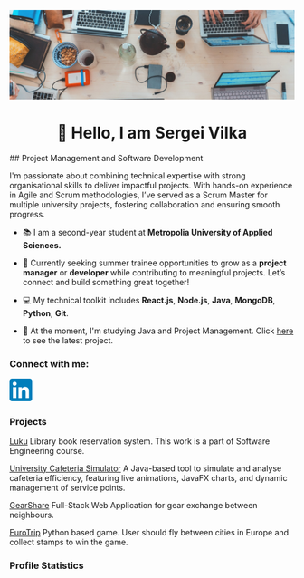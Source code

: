 ![Project Management and Development ](https://github.com/S-Vilka/S-Vilka/blob/main/github_header.jpg)

<h1 align="center">👋 Hello, I am Sergei Vilka</h1>
## Project Management and Software Development 

I'm passionate about combining technical expertise with strong organisational skills to deliver impactful projects. With hands-on experience in Agile and Scrum methodologies, I’ve served as a Scrum Master for multiple university projects, fostering collaboration and ensuring smooth progress.

- 📚 I am a second-year student at **Metropolia University of Applied Sciences.**

- 🔭 Currently seeking summer trainee opportunities to grow as a **project manager** or **developer** while contributing to meaningful projects. Let’s connect and build something great together!

- 💻 My technical toolkit includes **React.js**, **Node.js**, **Java**, **MongoDB**, **Python**, **Git**.

- 🌱 At the moment, I'm studying Java and Project Management. Click [here](https://github.com/S-Vilka/Luku) to see the latest project.

### Connect with me: 
[<img src='https://github.com/S-Vilka/S-Vilka/blob/main/LinkedIn_icon.svg.png' alt='linkedin' height='40'>](https://www.linkedin.com/in/https://www.linkedin.com/in/sergei-vilka//)  


### Projects 

[Luku](https://github.com/S-Vilka/Luku)
Library book reservation system. This work is a part of Software Engineering course. 

[University Cafeteria Simulator](https://github.com/MahnoorFatima02/Cafeteria_Simulator)
A Java-based tool to simulate and analyse cafeteria efficiency, featuring live animations, JavaFX charts, and dynamic management of service points.

[GearShare](https://github.com/S-Vilka/GearShare)
Full-Stack Web Application for gear exchange between neighbours. 

[EuroTrip](https://github.com/S-Vilka/EuroTrip)
Python based game. User should fly between cities in Europe and collect stamps to win the game. 


### Profile Statistics 



<!--
**S-Vilka/S-Vilka** is a ✨ _special_ ✨ repository because its `README.md` (this file) appears on your GitHub profile.

Here are some ideas to get you started:

- 🔭 I’m currently working on ...
- 🌱 I’m currently learning ...
- 👯 I’m looking to collaborate on ...
- 🤔 I’m looking for help with ...
- 💬 Ask me about ...
- 📫 How to reach me: ...
- 😄 Pronouns: ...
- ⚡ Fun fact: ...
-->

